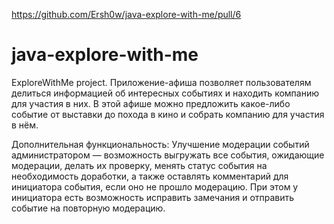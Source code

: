 https://github.com/Ersh0w/java-explore-with-me/pull/6

# java-explore-with-me
ExploreWithMe project. Приложение-афиша позволяет пользователям делиться информацией об интересных событиях и находить 
компанию для участия в них.
В этой афише можно предложить какое-либо событие от выставки до похода в кино и собрать компанию для участия в нём.

Дополнительная функциональность: Улучшение модерации событий администратором — возможность выгружать все события, 
ожидающие модерации, делать их проверку, менять статус события на необходимость доработки, а также оставлять комментарий 
для инициатора события, если оно не прошло модерацию. При этом у инициатора есть возможность исправить замечания и 
отправить событие на повторную модерацию.